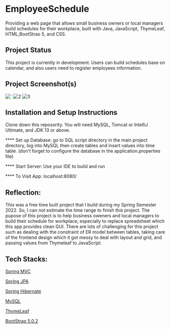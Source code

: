 # EmployeeSchedule
Providing a web page that allows small business owners or local managers build schedules for their  workplace, built with Java, JavaScript, ThymeLeaf, HTML,BootStrao 5, and CSS.

## Project Status
This project is currently in development. Users can build schedules base on calendar, and also users need to register employees information.

## Project Screenshot(s)
![`](https://user-images.githubusercontent.com/73359451/170911014-efa7c9b3-92dd-4119-a40b-b7a0d657d870.png)
![2](https://user-images.githubusercontent.com/73359451/170911021-f23d4cd7-a314-4262-9efe-408422e72540.png)
![3](https://user-images.githubusercontent.com/73359451/170911022-c42022c6-4a6f-4050-86de-35eb0b5320d3.png)

## Installation and Setup Instructions
Clone down this reposority. You will need  MySQL, Tomcat or IntelliJ Ultimate, and JDK 13 or above. 

**** Set up Database: go to SQL script directory in the main project directory, log into MySQL then create tables and insert values into time table.
(don't forget to configure the database in the application.properties file)

**** Start Server: Use your IDE to build and run

**** To Visit App: localhost:8080/
     

## Reflection:
This was a free time built project that I build during my Spring Semester 2022. So, I can not estimate the time range to finish this project.
The pupose of this project is to help business oweners and local managers to build their schedule for workplace, especially to replace spreadsheet which this app provides clean GUI.
There are lots of challenging for this project such as dealing with the constraint of ER model between tables, taking care of the frontend design which it got messy to deal with layout and grid,
and passing values from Thymeleaf to JavaScript.
## Tech Stacks:
[Spring MVC](https://docs.spring.io/spring-framework/docs/3.2.x/spring-framework-reference/html/mvc.html)

[Spring JPA](https://docs.spring.io/spring-data/jpa/docs/current/reference/html/)

[Spring Hibernate](https://www.baeldung.com/hibernate-5-spring)

[MySQL](https://www.mysql.com/)

[ThymeLeaf](https://www.thymeleaf.org/)

[BootStrap 5.0.2](https://blog.getbootstrap.com/2021/06/22/bootstrap-5-0-2/)
